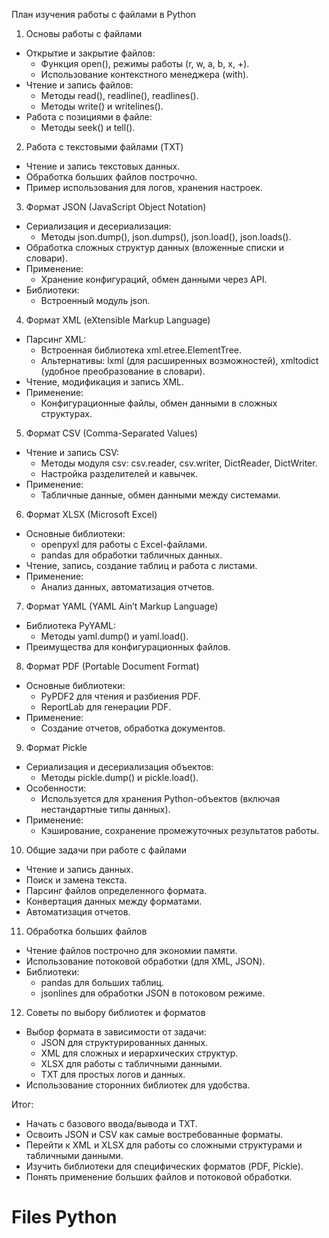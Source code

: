 План изучения работы с файлами в Python

1. Основы работы с файлами

- Открытие и закрытие файлов:
  - Функция open(), режимы работы (r, w, a, b, x, +).
  - Использование контекстного менеджера (with).
- Чтение и запись файлов:
  - Методы read(), readline(), readlines().
  - Методы write() и writelines().
- Работа с позициями в файле:
  - Методы seek() и tell().

2. Работа с текстовыми файлами (TXT)

- Чтение и запись текстовых данных.
- Обработка больших файлов построчно.
- Пример использования для логов, хранения настроек.

3. Формат JSON (JavaScript Object Notation)

- Сериализация и десериализация:
  - Методы json.dump(), json.dumps(), json.load(), json.loads().
- Обработка сложных структур данных (вложенные списки и словари).
- Применение:
  - Хранение конфигураций, обмен данными через API.
- Библиотеки:
  - Встроенный модуль json.

4. Формат XML (eXtensible Markup Language)

- Парсинг XML:
  - Встроенная библиотека xml.etree.ElementTree.
  - Альтернативы: lxml (для расширенных возможностей), xmltodict (удобное преобразование в словари).
- Чтение, модификация и запись XML.
- Применение:
  - Конфигурационные файлы, обмен данными в сложных структурах.

5. Формат CSV (Comma-Separated Values)

- Чтение и запись CSV:
  - Методы модуля csv: csv.reader, csv.writer, DictReader, DictWriter.
  - Настройка разделителей и кавычек.
- Применение:
  - Табличные данные, обмен данными между системами.

6. Формат XLSX (Microsoft Excel)

- Основные библиотеки:
  - openpyxl для работы с Excel-файлами.
  - pandas для обработки табличных данных.
- Чтение, запись, создание таблиц и работа с листами.
- Применение:
  - Анализ данных, автоматизация отчетов.

7. Формат YAML (YAML Ain’t Markup Language)

- Библиотека PyYAML:
  - Методы yaml.dump() и yaml.load().
- Преимущества для конфигурационных файлов.

8. Формат PDF (Portable Document Format)

- Основные библиотеки:
  - PyPDF2 для чтения и разбиения PDF.
  - ReportLab для генерации PDF.
- Применение:
  - Создание отчетов, обработка документов.

9. Формат Pickle

- Сериализация и десериализация объектов:
  - Методы pickle.dump() и pickle.load().
- Особенности:
  - Используется для хранения Python-объектов (включая нестандартные типы данных).
- Применение:
  - Кэширование, сохранение промежуточных результатов работы.

10. Общие задачи при работе с файлами

- Чтение и запись данных.
- Поиск и замена текста.
- Парсинг файлов определенного формата.
- Конвертация данных между форматами.
- Автоматизация отчетов.

11. Обработка больших файлов

- Чтение файлов построчно для экономии памяти.
- Использование потоковой обработки (для XML, JSON).
- Библиотеки:
  - pandas для больших таблиц.
  - jsonlines для обработки JSON в потоковом режиме.

12. Советы по выбору библиотек и форматов

- Выбор формата в зависимости от задачи:
  - JSON для структурированных данных.
  - XML для сложных и иерархических структур.
  - XLSX для работы с табличными данными.
  - TXT для простых логов и данных.
- Использование сторонних библиотек для удобства.

Итог:

- Начать с базового ввода/вывода и TXT.
- Освоить JSON и CSV как самые востребованные форматы.
- Перейти к XML и XLSX для работы со сложными структурами и табличными данными.
- Изучить библиотеки для специфических форматов (PDF, Pickle).
- Понять применение больших файлов и потоковой обработки.


# Files Python
